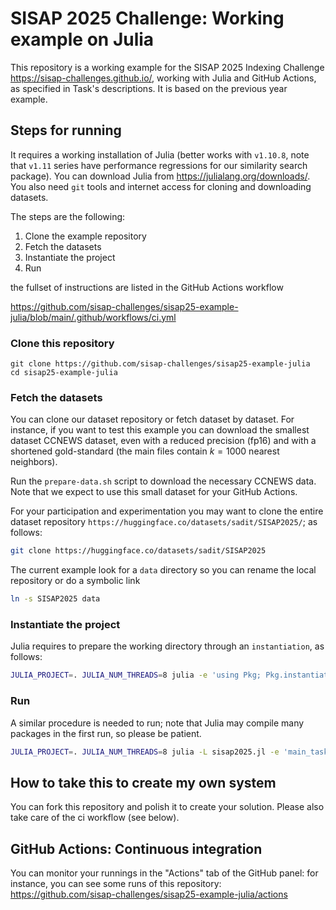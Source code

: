 # SISAP 2025 Challenge: Working example on Julia 

This repository is a working example for the SISAP 2025 Indexing Challenge <https://sisap-challenges.github.io/>, working with Julia and GitHub Actions, as specified in Task's descriptions. It is based on the previous year example.

## Steps for running
It requires a working installation of Julia (better works with `v1.10.8`, note that `v1.11` series have performance regressions for our similarity search package). 
You can download Julia from <https://julialang.org/downloads/>. You also need `git` tools and internet access for cloning and downloading datasets.

The steps are the following:

1. Clone the example repository
2. Fetch the datasets
3. Instantiate the project
4. Run

the fullset of instructions are listed in the GitHub Actions workflow

<https://github.com/sisap-challenges/sisap25-example-julia/blob/main/.github/workflows/ci.yml>

### Clone this repository
```base
git clone https://github.com/sisap-challenges/sisap25-example-julia
cd sisap25-example-julia
```

### Fetch the datasets
You can clone our dataset repository or fetch dataset by dataset. For instance, if you want to test this example you can download the smallest dataset CCNEWS dataset, even with a reduced precision (fp16) and with a shortened gold-standard (the main files contain $k=1000$ nearest neighbors).

Run the `prepare-data.sh` script to download the necessary CCNEWS data. Note that we expect to use this small dataset for your GitHub Actions.

For your participation and experimentation you may want to clone the entire dataset repository `https://huggingface.co/datasets/sadit/SISAP2025/`; 
as follows:

```bash
git clone https://huggingface.co/datasets/sadit/SISAP2025
```

The current example look for a `data` directory so you can rename the local repository or do a symbolic link
```bash
ln -s SISAP2025 data 
```

### Instantiate the project
Julia requires to prepare the working directory through an `instantiation`, as follows:

```bash
JULIA_PROJECT=. JULIA_NUM_THREADS=8 julia -e 'using Pkg; Pkg.instantiate()'
```

### Run
A similar procedure is needed to run; note that Julia may compile many packages in the first run, so please be patient.
```bash
JULIA_PROJECT=. JULIA_NUM_THREADS=8 julia -L sisap2025.jl -e 'main_task1(); main_task2()'
```

## How to take this to create my own system
You can fork this repository and polish it to create your solution. Please also take care of the ci workflow (see below).

## GitHub Actions: Continuous integration 

You can monitor your runnings in the "Actions" tab of the GitHub panel: for instance, you can see some runs of this repository:
<https://github.com/sisap-challenges/sisap25-example-julia/actions>

 
